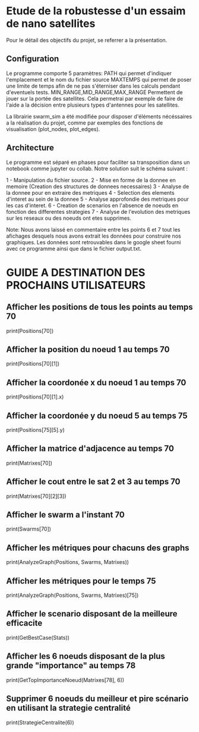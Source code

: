 # Etude de la robustesse d'un essaim de nano satellites

Pour le détail des objectifs du projet, se referrer a la présentation.

## Configuration
Le programme comporte 5 paramètres:
PATH qui permet d'indiquer l'emplacement et le nom du fichier source
MAXTEMPS qui permet de poser une limite de temps afin de ne pas s'éterniser dans les calculs pendant d'eventuels tests.
MIN_RANGE,MID_RANGE,MAX_RANGE Permettent de jouer sur la portée des satellites. Cela permetrai par exemple de faire de l'aide a la décision entre plusieurs types d'antennes pour les satellites.

La librairie swarm_sim a été modifiée pour disposer d'éléments nécéssaires a la réalisation du projet, comme par exemples des fonctions de visualisation (plot_nodes, plot_edges).

## Architecture
Le programme est séparé en phases pour faciliter sa transposition dans un notebook comme jupyter ou collab.
Notre solution suit le schéma suivant :

1 - Manipulation du fichier source.
2 - Mise en forme de la donnee en memoire (Creation des structures de donnees necessaires)
3 - Analyse de la donnee pour en extraire des metriques
4 - Selection des elements d'interet au sein de la donnee
5 - Analyse approfondie des metriques pour les cas d'interet.
6 - Creation de scenarios en l'absence de noeuds en fonction des differentes strategies
7 - Analyse de l'evolution des metriques sur les reseaux ou des noeuds ont etes supprimes.

Note: Nous avons laissé en commentaire entre les points 6 et 7 tout les afichages desquels nous avons extrait les données pour construire nos graphiques. Les données sont retrouvables dans le google sheet fourni avec ce programme ainsi que dans le fichier output.txt.

# GUIDE A DESTINATION DES PROCHAINS UTILISATEURS

## Afficher les positions de tous les points au temps 70
print(Positions[70])
## Afficher la position du noeud 1 au temps 70
print(Positions[70][1])
## Afficher la coordonée x du noeud 1 au temps 70
print(Positions[70][1].x)
## Afficher la coordonée y du noeud 5 au temps 75
print(Positions[75][5].y)
## Afficher la matrice d'adjacence au temps 70
print(Matrixes[70])
## Afficher le cout entre le sat 2 et 3 au temps 70
print(Matrixes[70][2][3])
## Afficher le swarm a l'instant 70
print(Swarms[70])
## Afficher les métriques pour chacuns des graphs
print(AnalyzeGraph(Positions, Swarms, Matrixes))
## Afficher les métriques pour le temps 75
print(AnalyzeGraph(Positions, Swarms, Matrixes)[75])
## Afficher le scenario disposant de la meilleure efficacite
print(GetBestCase(Stats))
## Afficher les 6 noeuds disposant de la plus grande "importance" au temps 78
print(GetTopImportanceNoeud(Matrixes[78], 6))
## Supprimer 6 noeuds du meilleur et pire scénario en utilisant la strategie centralité
print(StrategieCentralite(6))
